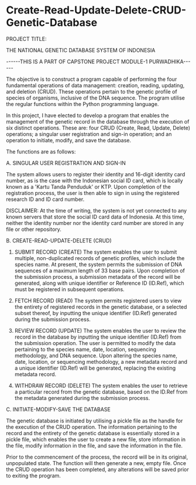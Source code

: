 # Create-Read-Update-Delete-CRUD-Genetic-Database
PROJECT TITLE:

THE NATIONAL GENETIC DATABASE SYSTEM OF INDONESIA

------THIS IS A PART OF CAPSTONE PROJECT MODULE-1 PURWADHIKA------

The objective is to construct a program capable of performing the four fundamental operations of data management: creation, reading, updating, and deletion (CRUD). These operations pertain to the genetic profile of species of organisms, inclusive of the DNA sequence. The program utilise the regular functions within the Python programming language.

In this project, I have elected to develop a program that enables the management of the genetic record in the database through the execution of six distinct operations. These are: four CRUD (Create, Read, Update, Delete) operations; a singular user registration and sign-in operation; and an operation to initiate, modify, and save the database.

The functions are as follows:

A.  SINGULAR USER REGISTRATION AND SIGN-IN

The system allows users to register their identity and 16-digit identity card number, as is the case with the Indonesian social ID card, which is locally known as a 'Kartu Tanda Penduduk' or KTP. Upon completion of the registration process, the user is then able to sign in using the registered research ID and ID card number.

DISCLAIMER: At the time of writing, the system is not yet connected to any known servers that store the social ID card data of Indonesia. At this time, neither the identity number nor the identity card number
are stored in any file or other repository.

B.  CREATE-READ-UPDATE-DELETE (CRUD)

1.  SUBMIT RECORD (CREATE)
        The system enables the user to submit multiple, non-duplicated records of genetic profiles, which include the species name. At present, the system permits the submission of DNA sequences of a maximum
        length of 33 base pairs. Upon completion of the submission process, a submission metadata of the record will be generated, along with unique identifier or Reference ID (ID.Ref), which must be registered
        in subsequent operations.
    
2.  FETCH RECORD (READ)
        The system permits registered users to view the entirety of registered records in the genetic database, or a selected subset thereof, by inputting the unique identifier (ID.Ref) generated during the
        submission process.
        
3.  REVIEW RECORD (UPDATE)
        The system enables the user to review the record in the database by inputting the unique identifier (ID.Ref) from the submission operation. The user is permitted to modify the data pertaining to
        the species name, date, location, sequencing methodology, and DNA sequence. Upon altering the species name, date, location, or sequencing methodology, a new metadata record and a unique identifier (ID.Ref)
        will be generated, replacing the existing metadata record.

4.  WITHDRAW RECORD (DELETE)
        The system enables the user to retrieve a particular record from the genetic database, based on the ID.Ref from the metadata generated during the submission process.

C.  INITIATE-MODIFY-SAVE THE DATABASE

The genetic database is initiated by utilising a pickle file as the handle for the execution of the CRUD operation. The information pertaining to the record and the entirety of the genetic database is essentially stored in a pickle file, which enables the user to create a new file, store information in the file, modify information in the file, and save the information in the file.

Prior to the commencement of the process, the record will be in its original, unpopulated state. The function will then generate a new, empty file. Once the CRUD operation has been completed, any alterations will be saved prior to exiting the program.
     

